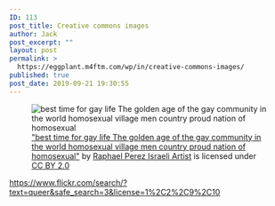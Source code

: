 ```yaml
---
ID: 113
post_title: Creative commons images
author: Jack
post_excerpt: ""
layout: post
permalink: >
  https://eggplant.m4ftm.com/wp/in/creative-commons-images/
published: true
post_date: 2019-09-21 19:30:55
---
```

<!-- wp:image -->
<figure class="wp-block-image"><img src="https://farm6.staticflickr.com/5745/22549012828_2b5086683e_b.jpg" alt="best time for gay life The golden age of the gay community in the world homosexual village men country  proud nation of homosexual"/><figcaption><a rel="noreferrer noopener" target="_blank" href="http://www.flickr.com/photos/99581103@N06/22549012828">"best  time for gay life The golden age of the gay community in the world  homosexual village men country  proud nation of homosexual"</a> by <a rel="noreferrer noopener" href="http://www.flickr.com/photos/99581103@N06" target="_blank">Raphael Perez Israeli Artist</a> is licensed under         <a rel="noreferrer noopener" href="https://creativecommons.org/licenses/by/2.0/?ref=ccsearch&amp;atype=rich" target="_blank">         CC BY 2.0</a></figcaption></figure>
<!-- /wp:image -->

<!-- wp:paragraph -->
<p><a href="https://www.flickr.com/search/?text=queer&amp;safe_search=3&amp;license=1%2C2%2C9%2C10">https://www.flickr.com/search/?text=queer&amp;safe_search=3&amp;license=1%2C2%2C9%2C10</a></p>
<!-- /wp:paragraph -->

<!-- wp:paragraph -->
<p></p>
<!-- /wp:paragraph -->

<!-- wp:paragraph -->
<p></p>
<!-- /wp:paragraph -->

<!-- wp:paragraph -->
<p></p>
<!-- /wp:paragraph -->

<!-- wp:paragraph -->
<p></p>
<!-- /wp:paragraph -->

<!-- wp:paragraph -->
<p></p>
<!-- /wp:paragraph -->

<!-- wp:paragraph -->
<p></p>
<!-- /wp:paragraph -->

<!-- wp:paragraph -->
<p></p>
<!-- /wp:paragraph -->

<!-- wp:paragraph -->
<p></p>
<!-- /wp:paragraph -->

<!-- wp:paragraph -->
<p></p>
<!-- /wp:paragraph -->

<!-- wp:paragraph -->
<p></p>
<!-- /wp:paragraph -->

<!-- wp:paragraph -->
<p></p>
<!-- /wp:paragraph -->